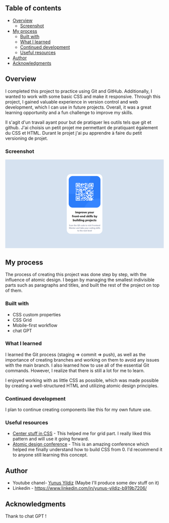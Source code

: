 ## Table of contents

- [Overview](#overview)
  - [Screenshot](#screenshot)
- [My process](#my-process)
  - [Built with](#built-with)
  - [What I learned](#what-i-learned)
  - [Continued development](#continued-development)
  - [Useful resources](#useful-resources)
- [Author](#author)
- [Acknowledgments](#acknowledgments)

## Overview

I completed this project to practice using Git and GitHub. Additionally, I wanted to work with some basic CSS and make it responsive. Through this project, I gained valuable experience in version control and web development, which I can use in future projects. Overall, it was a great learning opportunity and a fun challenge to improve my skills.

Il s'agit d'un travail ayant pour but de pratiquer les outils tels que git et github. J'ai choisis un petit projet me permettant de pratiquant également du CSS et HTML. Durant le projet j'ai pu apprendre à faire du petit versioning de projet. 

### Screenshot

![Desktop screen](design/DesktopScreen.png)


## My process

The process of creating this project was done step by step, with the influence of atomic design. I began by managing the smallest indivisible parts such as paragraphs and titles, and built the rest of the project on top of them.

### Built with

- CSS custom properties
- CSS Grid
- Mobile-first workflow
- chat GPT

### What I learned

I learned the Git process (staging => commit => push), as well as the importance of creating branches and working on them to avoid any issues with the main branch. I also learned how to use all of the essential Git commands. However, I realize that there is still a lot for me to learn.

I enjoyed working with as little CSS as possible, which was made possible by creating a well-structured HTML and utilizing atomic design principles.

### Continued development

I plan to continue creating components like this for my own future use.

### Useful resources

- [Center stuff in CSS](https://www.youtube.com/watch?v=5kU3xE0AinM&t=508s) - This helped me for grid part. I really liked this pattern and will use it going forward.
- [Atomic design conference](https://www.youtube.com/watch?v=W-h1FtNYim4) - This is an amazing conference which helped me finally understand how to build CSS from 0. I'd recommend it to anyone still learning this concept.

## Author

- Youtube chanel- [Yunus Yildiz](https://www.youtube.com/channel/UCHcbGs0_a6xnTPpbkoRaGuw) (Maybe I'll produce some dev stuff on it)
- Linkedin - https://www.linkedin.com/in/yunus-yildiz-b919b7206/

## Acknowledgments

Thank to chat GPT !
